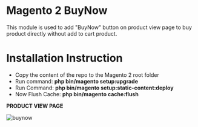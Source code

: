 # Magento 2 BuyNow 

This module is used to add "BuyNow" button on product view page to buy product directly without add to cart product.

# Installation Instruction

* Copy the content of the repo to the Magento 2 root folder
* Run command:
<b>php bin/magento setup:upgrade</b>
* Run Command:
<b>php bin/magento setup:static-content:deploy</b>
* Now Flush Cache: <b>php bin/magento cache:flush</b>


<b>PRODUCT VIEW PAGE</b>

<img src="https://image.ibb.co/eO4OT5/buynow.png" alt="buynow" border="0">


